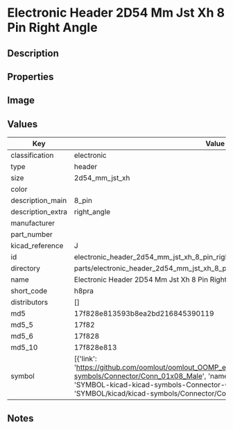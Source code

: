 # Electronic Header 2D54 Mm Jst Xh 8 Pin Right Angle

## Description

## Properties


## Image


## Values

| Key | Value |
| --- | --- |
| classification | electronic |
| type | header |
| size | 2d54_mm_jst_xh |
| color |  |
| description_main | 8_pin |
| description_extra | right_angle |
| manufacturer |  |
| part_number |  |
| kicad_reference | J |
| id | electronic_header_2d54_mm_jst_xh_8_pin_right_angle |
| directory | parts/electronic_header_2d54_mm_jst_xh_8_pin_right_angle |
| name | Electronic Header 2D54 Mm Jst Xh 8 Pin Right Angle |
| short_code | h8pra |
| distributors | [] |
| md5 | 17f828e813593b8ea2bd216845390119 |
| md5_5 | 17f82 |
| md5_6 | 17f828 |
| md5_10 | 17f828e813 |
| symbol | [{'link': 'https://github.com/oomlout/oomlout_OOMP_eda_V2/tree/main/SYMBOL/kicad/kicad-symbols/Connector/Conn_01x08_Male', 'name': 'Connector : Conn_01x08_Male', 'id': 'SYMBOL-kicad-kicad-symbols-Connector-Conn_01x08_Male', 'directory': 'SYMBOL/kicad/kicad-symbols/Connector/Conn_01x08_Male/'}] |

## Notes

